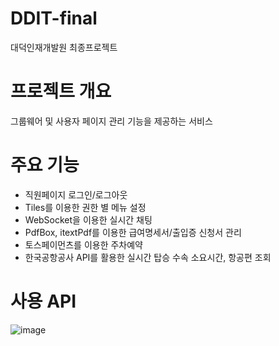 # DDIT-final
대덕인재개발원 최종프로젝트

# 프로젝트 개요
그룹웨어 및 사용자 페이지 관리 기능을 제공하는 서비스

# 주요 기능
 - 직원페이지 로그인/로그아웃
 - Tiles를 이용한 권한 별 메뉴 설정
 - WebSocket을 이용한 실시간 채팅
 - PdfBox, itextPdf를 이용한 급여명세서/출입증 신청서 관리
 - 토스페이먼츠를 이용한 주차예약
 - 한국공항공사 API를 활용한 실시간 탑승 수속 소요시간, 항공편 조회

# 사용 API
![image](https://github.com/user-attachments/assets/2f39cff9-355a-4257-aa50-ce443c07fded)
